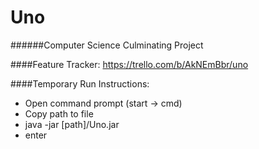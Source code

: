 # Uno
######Computer Science Culminating Project

####Feature Tracker:
https://trello.com/b/AkNEmBbr/uno

####Temporary Run Instructions:
- Open command prompt (start -> cmd)
- Copy path to file
- java -jar [path]/Uno.jar
- enter